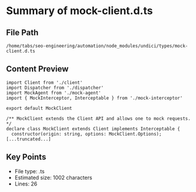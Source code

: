 # Summary of mock-client.d.ts
  
## File Path
`/home/tabs/seo-engineering/automation/node_modules/undici/types/mock-client.d.ts`

## Content Preview
```
import Client from './client'
import Dispatcher from './dispatcher'
import MockAgent from './mock-agent'
import { MockInterceptor, Interceptable } from './mock-interceptor'

export default MockClient

/** MockClient extends the Client API and allows one to mock requests. */
declare class MockClient extends Client implements Interceptable {
  constructor(origin: string, options: MockClient.Options);
[...truncated...]
```

## Key Points
- File type: .ts
- Estimated size: 1002 characters
- Lines: 26

